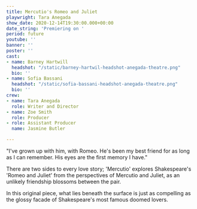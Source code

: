 ```yaml
---
title: Mercutio's Romeo and Juliet
playwright: Tara Anegada
show_date: 2020-12-14T19:30:00.000+00:00
date_string: 'Premiering on '
period: future
youtube: ''
banner: ''
poster: ''
cast:
- name: Barney Hartwill
  headshot: "/static/barney-hartwil-headshot-anegada-theatre.png"
  bio: ''
- name: Sofia Bassani
  headshot: "/static/sofia-bassani-headshot-anegada-theatre.png"
  bio: ''
crew:
- name: Tara Anegada
  role: Writer and Director
- name: Zoe Smith
  role: Producer
- role: Assistant Producer
  name: Jasmine Butler

---
```

"I've grown up with him, with Romeo. He's been my best friend for as long as I can remember. His eyes are the first memory I have."

There are two sides to every love story; 'Mercutio' explores Shakespeare's 'Romeo and Juliet' from the perspectives of Mercutio and Juliet, as an unlikely friendship blossoms between the pair. 

In this original piece, what lies beneath the surface is just as compelling as the glossy facade of Shakespeare's most famous doomed lovers.